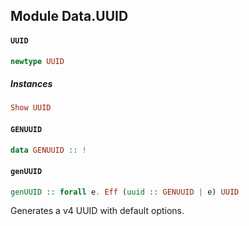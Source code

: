 ## Module Data.UUID

#### `UUID`

``` purescript
newtype UUID
```

##### Instances
``` purescript
Show UUID
```

#### `GENUUID`

``` purescript
data GENUUID :: !
```

#### `genUUID`

``` purescript
genUUID :: forall e. Eff (uuid :: GENUUID | e) UUID
```

Generates a v4 UUID with default options.


